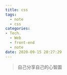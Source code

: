 ```yaml
---
title: css
tags:
  - note
  - css
categories:
- Tech.
  - Web
  - front-end
  - note
date: 2020-09-15 20:27:29
---
```



> 自己分享自己的心智圖


<!--more-->

